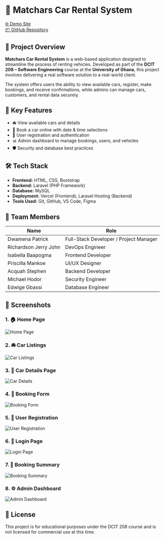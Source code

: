 # 🚗 Matchars Car Rental System

[🌐 Demo Site](https://matchars-car-rental.vercel.app)  
[📦 GitHub Repository](https://github.com/MrCoolGh/MatcharsCarRental)

## 📌 Project Overview

**Matchars Car Rental System** is a web-based application designed to streamline the process of renting vehicles. Developed as part of the **DCIT 208 – Software Engineering** course at the **University of Ghana**, this project involves delivering a real software solution to a real-world client.

The system offers users the ability to view available cars, register, make bookings, and receive confirmations, while admins can manage cars, customers, and rental data securely.

## 🎯 Key Features

- 🚘 View available cars and details
- 🧾 Book a car online with date & time selections
- 👤 User registration and authentication
- 📊 Admin dashboard to manage bookings, users, and vehicles
- 🛡️ Security and database best practices

## 🛠️ Tech Stack

- **Frontend:** HTML, CSS, Bootstrap  
- **Backend:** Laravel (PHP Framework)  
- **Database:** MySQL  
- **Deployment:** Vercel (Frontend), Laravel Hosting (Backend)  
- **Tools Used:** Git, GitHub, VS Code, Figma

## 👥 Team Members

| Name                   | Role                     |
|------------------------|--------------------------|
| Dwamena Patrick        | Full-Stack Developer / Project Manager |
| Richardson Jerry John | DevOps Engineer          |
| Isabella Baapogma     | Frontend Developer       |
| Priscilla Mankoe      | UI/UX Designer           |
| Acquah Stephen         | Backend Developer        |
| Michael Hodor          | Security Engineer        |
| Edwige Gbassi          | Database Engineer        |

## 📸 Screenshots

### 1. 🏠 Home Page  
![Home Page](./screenshots/home.png)

### 2. 🚘 Car Listings  
![Car Listings](./screenshots/car-listings.png)

### 3. 📄 Car Details Page  
![Car Details](./screenshots/car-details.png)

### 4. 🧾 Booking Form  
![Booking Form](./screenshots/booking.png)

### 5. 👤 User Registration  
![User Registration](./screenshots/register.png)

### 6. 🔐 Login Page  
![Login Page](./screenshots/login.png)

### 7. 📅 Booking Summary  
![Booking Summary](./screenshots/booking-summary.png)

### 8. ⚙️ Admin Dashboard  
![Admin Dashboard](./screenshots/admin-dashboard.png)

## 📄 License
This project is for educational purposes under the DCIT 208 course and is not licensed for commercial use at this time.




